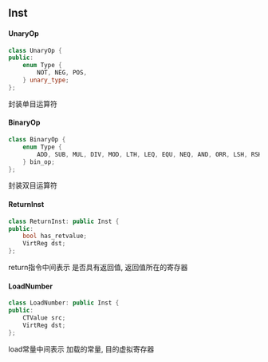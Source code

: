 ## Inst

#### UnaryOp
```cpp
class UnaryOp {
public:
    enum Type {
        NOT, NEG, POS,
    } unary_type;
};
```
封装单目运算符

#### BinaryOp
```cpp
class BinaryOp {
    enum Type {
        ADD, SUB, MUL, DIV, MOD, LTH, LEQ, EQU, NEQ, AND, ORR, LSH, RSH, 
    } bin_op;
};
```
封装双目运算符

#### ReturnInst
```cpp
class ReturnInst: public Inst {
public:
    bool has_retvalue;
    VirtReg dst;
};
```
return指令中间表示
是否具有返回值, 返回值所在的寄存器

#### LoadNumber
```cpp
class LoadNumber: public Inst {
public:
    CTValue src;
    VirtReg dst;
};
```
load常量中间表示
加载的常量, 目的虚拟寄存器
